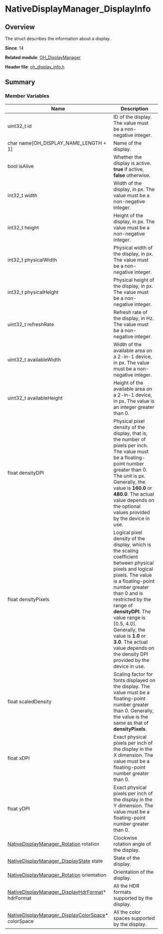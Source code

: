 # NativeDisplayManager_DisplayInfo

## Overview

The struct describes the information about a display.

**Since**: 14

**Related module**: [OH_DisplayManager](capi-oh-displaymanager.md)

**Header file**: [oh_display_info.h](capi-oh-display-info-h.md)

## Summary

### Member Variables

| Name| Description|
| -- | -- |
| uint32_t id | ID of the display. The value must be a non-negative integer.|
| char name[OH_DISPLAY_NAME_LENGTH + 1] | Name of the display.|
| bool isAlive | Whether the display is active. **true** if active, **false** otherwise.|
| int32_t width | Width of the display, in px. The value must be a non-negative integer.|
| int32_t height | Height of the display, in px. The value must be a non-negative integer.|
| int32_t physicalWidth | Physical width of the display, in px. The value must be a non-negative integer.|
| int32_t physicalHeight | Physical height of the display, in px. The value must be a non-negative integer.|
| uint32_t refreshRate | Refresh rate of the display, in Hz. The value must be a non-negative integer.|
| uint32_t availableWidth | Width of the available area on a 2-in-1 device, in px. The value must be a non-negative integer.|
| uint32_t availableHeight | Height of the available area on a 2-in-1 device, in px. The value is an integer greater than 0.|
| float densityDPI | Physical pixel density of the display, that is, the number of pixels per inch. The value must be a floating-point number greater than 0. The unit is px. Generally, the value is **160.0** or **480.0**. The actual value depends on the optional values provided by the device in use.|
| float densityPixels | Logical pixel density of the display, which is the scaling coefficient between physical pixels and logical pixels. The value is a floating-point number greater than 0 and is restricted by the range of **densityDPI**. The value range is [0.5, 4.0]. Generally, the value is **1.0** or **3.0**. The actual value depends on the density DPI provided by the device in use.|
| float scaledDensity | Scaling factor for fonts displayed on the display. The value must be a floating-point number greater than 0. Generally, the value is the same as that of **densityPixels**.|
| float xDPI | Exact physical pixels per inch of the display in the X dimension. The value must be a floating-point number greater than 0.|
| float yDPI | Exact physical pixels per inch of the display in the Y dimension. The value must be a floating-point number greater than 0.|
| [NativeDisplayManager_Rotation](capi-oh-display-info-h.md#nativedisplaymanager_rotation) rotation | Clockwise rotation angle of the display.|
| [NativeDisplayManager_DisplayState](capi-oh-display-info-h.md#nativedisplaymanager_displaystate) state | State of the display.|
| [NativeDisplayManager_Rotation](capi-oh-display-info-h.md#nativedisplaymanager_rotation) orientation | Orientation of the display.|
| [NativeDisplayManager_DisplayHdrFormat](capi-nativedisplaymanager-displayhdrformat.md)* hdrFormat | All the HDR formats supported by the display.|
| [NativeDisplayManager_DisplayColorSpace](capi-nativedisplaymanager-displaycolorspace.md)* colorSpace | All the color spaces supported by the display.|
